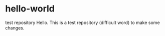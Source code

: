 # hello-world
test repository
Hello. This is a test repository (difficult word) to make some changes.
